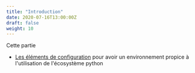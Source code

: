 ```yaml
---
title: "Introduction"
date: 2020-07-16T13:00:00Z
draft: false
weight: 10
---
```


Cette partie 

* [Les éléments de configuration](configuration) pour avoir un environnement
propice à l'utilisation de l'écosystème python